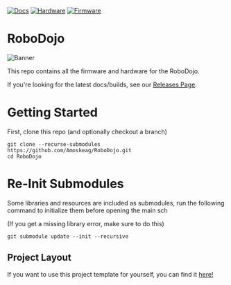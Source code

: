 [![Docs](https://github.com/Amoskeag/RoboDojo/actions/workflows/docs_workflow.yml/badge.svg)](https://github.com/Amoskeag/RoboDojo/actions/workflows/docs_workflow.yml)
[![Hardware](https://github.com/Amoskeag/RoboDojo/actions/workflows/hardware_workflow.yml/badge.svg)](https://github.com/Amoskeag/RoboDojo/actions/workflows/hardware_workflow.yml)
[![Firmware](https://github.com/Amoskeag/RoboDojo/actions/workflows/firmware_workflow.yml/badge.svg)](https://github.com/Amoskeag/RoboDojo/actions/workflows/firmware_workflow.yml)


# RoboDojo

![Banner](Static/Banner.png)

This repo contains all the firmware and hardware for the RoboDojo.

If you're looking for the latest docs/builds, see our [Releases Page](https://github.com/Amoskeag/RoboDojo/releases).

# Getting Started

First, clone this repo (and optionally checkout a branch)

```shell
git clone --recurse-submodules https://github.com/Amoskeag/RoboDojo.git
cd RoboDojo
```

# Re-Init Submodules

Some libraries and resources are included as submodules, run the following
command to initialize them before opening the main sch

(If you get a missing library error, make sure to do this)

```shell
git submodule update --init --recursive
```


## Project Layout

If you want to use this project template for yourself, you can find it [here!](https://github.com/KenwoodFox/Project-Template)
